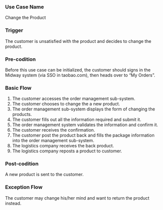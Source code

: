 ### Use Case Name
Change the Product

### Trigger
The customer is unsatisfied with the product and decides to change the product.

### Pre-codition
Before this use case can be initialized, the customer should signs in the Midway system (via SSO in taobao.com), then heads over to “My Orders”.

### Basic Flow

1. The customer accesses the order management sub-system.
2. The customer chooses to change the a new product.
3. The order management sub-system displays the form of changing the products.
4. The customer fills out all the information required and submit it.
5. The order management system validates the information and confirm it.
6. The customer receives the confirmation.
7. The customer post the product back and fills the package information into the order management sub-system.
8. The logistics company receives the back product.
9. The logistics company reposts a product to customer.

### Post-codition
A new product is sent to the customer.

### Exception Flow
The customer may change his/her mind and want to return the product instead.
